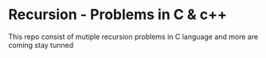 # Recursion - Problems in C & c++
This repo consist of mutiple recursion problems in C language and more are coming stay tunned
